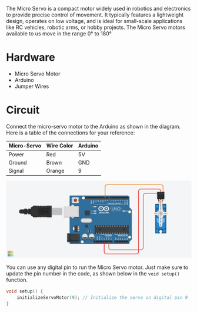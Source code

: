 The Micro Servo is a compact motor widely used in robotics and electronics to provide precise control of movement. It typically features a lightweight design, operates on low voltage, and is ideal for small-scale applications like RC vehicles, robotic arms, or hobby projects. The Micro Servo motors available to us move in the range 0° to 180°

# Hardware

- Micro Servo Motor
- Arduino
- Jumper Wires

# Circuit

Connect the micro-servo motor to the Arduino as shown in the diagram. Here is a table of the connections for your reference:

|  Micro-Servo | Wire Color | Arduino |
| --- | --- | --- |
| Power | Red | 5V |
| Ground | Brown | GND |
| Signal | Orange | 9 |

![diagram](diagram.png)

You can use any digital pin to run the Micro Servo motor. Just make sure to update the pin number in the code, as shown below in the `void setup()` function.

```cpp
void setup() {
    initializeServoMotor(9); // Initialize the servo on digital pin 9
}
```